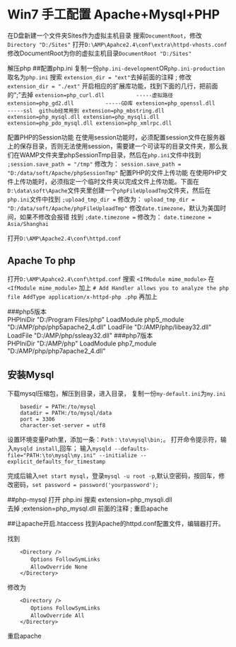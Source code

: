 # Win7 手工配置 Apache+Mysql+PHP

在D盘新建一个文件夹Sites作为虚拟主机目录
搜索`DocumentRoot`，修改`Directory "D:/Sites"`
打开`D:\AMP\Apahce2.4\conf\extra\httpd-vhosts.conf`
修改DocumentRoot为你的虚拟主机目录`DocumentRoot "D:/Sites"`

解压php
##配置php.ini
复制一份`php.ini-development`OR`php.ini-production`取名为`php.ini`
搜索  `extension_dir = "ext"`去掉前面的注释 ; 
修改 `extension_dir = "./ext"`
开启相应的扩展库功能，找到下面的几行，把前面的“;”去掉
`extension=php_curl.dll          -----虚拟路径
extension=php_gd2.dll          -----GD库
extension=php_openssl.dll    -----ssl  github经常用到
extension=php_mbstring.dll
extension=php_mysql.dll
extension=php_mysqli.dll
extension=php_pdo_mysql.dll
extension=php_xmlrpc.dll`

配置PHP的Session功能
在使用session功能时，必须配置session文件在服务器上的保存目录，否则无法使用session，需要建一个可读写的目录文件夹，那么我们在WAMP文件夹里phpSessionTmp目录，然后在`php.ini`文件中找到
`;session.save_path = "/tmp"`
 修改为：
`session.save_path = "D:/data/soft/Apache/phpSessionTmp"`
配置PHP的文件上传功能
在使用PHP文件上传功能时，必须指定一个临时文件夹以完成文件上传功能。下面在`D:\data\soft\Apache`文件夹里创建一个`phpFileUploadTmp`文件夹，然后在`php.ini`文件中找到
`;upload_tmp_dir =`
修改为：
`upload_tmp_dir = "D:/data/soft/Apache/phpFileUploadTmp"`
修改`date.timezone`，默认为美国时间，如果不修改会报错
找到
`;date.timezone =`
修改为：
`date.timezone = Asia/Shanghai`

打开`D:\AMP\Apache2.4\conf\httpd.conf`

## Apache To php
打开`D:\AMP\Apahce2.4\conf\httpd.conf`
搜索  `<IfModule mime_module>`
在  `<IfModule mime_module>` 加上
`# Add Handler allows you to analyze the php file
AddType application/x-httpd-php .php`
再加上

###php5版本		
		PHPIniDir "D:/Program Files/php"
		LoadModule php5_module "D:/AMP/php/php5apache2_4.dll"
		LoadFile "D:/AMP/php/libeay32.dll"
		LoadFile "D:/AMP/php/ssleay32.dll"
###php7版本	
		PHPIniDir "D:/AMP/php"
		LoadModule php7_module "D:/AMP/php/php7apache2_4.dll"
		
## 安装Mysql

下载mysql压缩包，解压到目录，进入目录，
复制一份`my-default.ini`为`my.ini`

		basedir = PATH:/to/mysql
		datadir = PATH:/to/mysql/data
		port = 3306
		character-set-server = utf8
设置环境变量Path里，添加一条：`Path：\to\mysql\bin;`。
打开命令提示符，输入`mysqld install`,回车；
输入`mysqld --defaults-file="PATH:\to\mysql\my.ini" --initialize --explicit_defaults_for_timestamp`

完成后输入`net start mysql`，登录`mysql -u root -p`,默认空密码，按回车，修改密码，`set password = password('yourpassword');`


##php-mysql
打开 php.ini 搜索 extension=php_mysqli.dll  
去掉 ;extension=php_mysql.dll  前面的注释  ;
重启apache


##让apache开启.htaccess
找到Apache的httpd.conf配置文件，编辑器打开。 

找到 

		<Directory /> 
		　　Options FollowSymLinks 
		　　AllowOverride None 
		</Directory>

修改为 

		<Directory /> 
		　　Options FollowSymLinks 
		　　AllowOverride All 
		</Directory> 
		
重启apache

